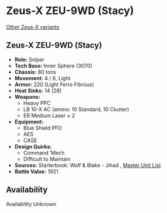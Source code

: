# Zeus-X ZEU-9WD (Stacy) 

[Other Zeus-X variants](../zeus-x.md) 

## Zeus-X ZEU-9WD (Stacy) 

- **Role:** Sniper 
- **Tech Base:** Inner Sphere (3070) 
- **Chassis:** 80 tons 
- **Movement:** 4 / 6, Light 
- **Armor:** 220 (Light Ferro Fibrous) 
- **Heat Sinks:** 14 (28) 
- **Weapons:** 
  - Heavy PPC 
  - LB 10-X AC (ammo: 10 Standard, 10 Cluster) 
  - ER Medium Laser × 2 
- **Equipment:** 
  - Blue Shield PFD 
  - AES 
  - CASE 
- **Design Quirks:** 
  - Command ’Mech 
  - Difficult to Maintain 
- **Sources:** Starterbook: Wolf & Blake - Jihad , [Master Unit List](http://masterunitlist.info/Unit/Details/3647/zeus-x-zeu-9wd-stacy) 
- **Battle Value:** 1921 

## Availability 

Availability Unknown 

